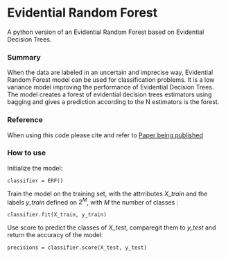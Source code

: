 # Evidential Random Forest

A python version of an Evidential Random Forest based on Evidential Decision Trees.

### Summary

When the data are labeled in an uncertain and imprecise way, Evidential Random Forest model can be used for classification problems.
It is a low variance model improving the performance of Evidential Decision Trees.
The model creates a forest of evidential decision trees estimators using bagging and gives a prediction according to the N estimators is the forest.

### Reference

When using this code please cite and refer to [Paper being published](https://github.com/ArthurHoa/evidential-random-forest)


### How to use

Initialize the model:
```
classifier = ERF()
```

Train the model on the training set, with the attrributes *X_train* and the labels *y_train* defined on $2^M$, with *M* the number of classes :
```
classifier.fit(X_train, y_train)
```

Use score to predict the classes of *X_test*, comparegit them to *y_test* and return the accuracy of the model:
```
precisions = classifier.score(X_test, y_test)
```
